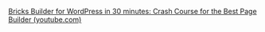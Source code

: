 [Bricks Builder for WordPress in 30 minutes: Crash Course for the Best Page Builder (youtube.com)](https://www.youtube.com/watch?v=gVZTdtk0poU&list=WL&index=9)
